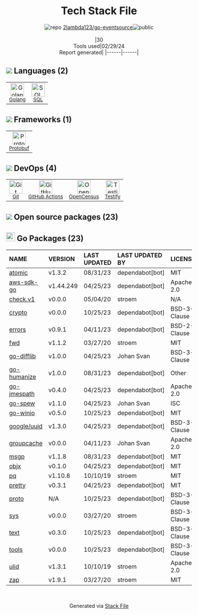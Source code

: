 <!--
&lt;--- Readme.md Snippet without images Start ---&gt;
## Tech Stack
2lambda123/go-eventsource is built on the following main stack:

- [Golang](http://golang.org/) – Languages
- [SQL](https://en.wikipedia.org/wiki/SQL) – Languages
- [Protobuf](https://developers.google.com/protocol-buffers/) – Serialization Frameworks
- [GitHub Actions](https://github.com/features/actions) – Continuous Integration
- [OpenCensus](https://opencensus.io/) – Monitoring Tools
- [Testify](https://github.com/stretchr/testify) – Go Testing

Full tech stack [here](/techstack.md)

&lt;--- Readme.md Snippet without images End ---&gt;

&lt;--- Readme.md Snippet with images Start ---&gt;
## Tech Stack
2lambda123/go-eventsource is built on the following main stack:

- <img width='25' height='25' src='https://img.stackshare.io/service/1005/O6AczwfV_400x400.png' alt='Golang'/> [Golang](http://golang.org/) – Languages
- <img width='25' height='25' src='https://img.stackshare.io/service/2271/default_068d33483bba6b81ee13fbd4dc7aab9780896a54.png' alt='SQL'/> [SQL](https://en.wikipedia.org/wiki/SQL) – Languages
- <img width='25' height='25' src='https://img.stackshare.io/service/4393/ma2jqJKH_400x400.png' alt='Protobuf'/> [Protobuf](https://developers.google.com/protocol-buffers/) – Serialization Frameworks
- <img width='25' height='25' src='https://img.stackshare.io/service/11563/actions.png' alt='GitHub Actions'/> [GitHub Actions](https://github.com/features/actions) – Continuous Integration
- <img width='25' height='25' src='https://img.stackshare.io/service/10794/EpBd2Xrw_400x400.jpg' alt='OpenCensus'/> [OpenCensus](https://opencensus.io/) – Monitoring Tools
- <img width='25' height='25' src='https://img.stackshare.io/service/8695/stretchr.png' alt='Testify'/> [Testify](https://github.com/stretchr/testify) – Go Testing

Full tech stack [here](/techstack.md)

&lt;--- Readme.md Snippet with images End ---&gt;
-->
<div align="center">

# Tech Stack File
![](https://img.stackshare.io/repo.svg "repo") [2lambda123/go-eventsource](https://github.com/2lambda123/go-eventsource)![](https://img.stackshare.io/public_badge.svg "public")
<br/><br/>
|30<br/>Tools used|02/29/24 <br/>Report generated|
|------|------|
</div>

## <img src='https://img.stackshare.io/languages.svg'/> Languages (2)
<table><tr>
  <td align='center'>
  <img width='36' height='36' src='https://img.stackshare.io/service/1005/O6AczwfV_400x400.png' alt='Golang'>
  <br>
  <sub><a href="http://golang.org/">Golang</a></sub>
  <br>
  <sub></sub>
</td>

<td align='center'>
  <img width='36' height='36' src='https://img.stackshare.io/service/2271/default_068d33483bba6b81ee13fbd4dc7aab9780896a54.png' alt='SQL'>
  <br>
  <sub><a href="https://en.wikipedia.org/wiki/SQL">SQL</a></sub>
  <br>
  <sub></sub>
</td>

</tr>
</table>

## <img src='https://img.stackshare.io/frameworks.svg'/> Frameworks (1)
<table><tr>
  <td align='center'>
  <img width='36' height='36' src='https://img.stackshare.io/service/4393/ma2jqJKH_400x400.png' alt='Protobuf'>
  <br>
  <sub><a href="https://developers.google.com/protocol-buffers/">Protobuf</a></sub>
  <br>
  <sub></sub>
</td>

</tr>
</table>

## <img src='https://img.stackshare.io/devops.svg'/> DevOps (4)
<table><tr>
  <td align='center'>
  <img width='36' height='36' src='https://img.stackshare.io/service/1046/git.png' alt='Git'>
  <br>
  <sub><a href="http://git-scm.com/">Git</a></sub>
  <br>
  <sub></sub>
</td>

<td align='center'>
  <img width='36' height='36' src='https://img.stackshare.io/service/11563/actions.png' alt='GitHub Actions'>
  <br>
  <sub><a href="https://github.com/features/actions">GitHub Actions</a></sub>
  <br>
  <sub></sub>
</td>

<td align='center'>
  <img width='36' height='36' src='https://img.stackshare.io/service/10794/EpBd2Xrw_400x400.jpg' alt='OpenCensus'>
  <br>
  <sub><a href="https://opencensus.io/">OpenCensus</a></sub>
  <br>
  <sub></sub>
</td>

<td align='center'>
  <img width='36' height='36' src='https://img.stackshare.io/service/8695/stretchr.png' alt='Testify'>
  <br>
  <sub><a href="https://github.com/stretchr/testify">Testify</a></sub>
  <br>
  <sub></sub>
</td>

</tr>
</table>


## <img src='https://img.stackshare.io/group.svg' /> Open source packages (23)</h2>

## <img width='24' height='24' src='https://img.stackshare.io/service/21112/default_1346bbda8fe03e4dce5601323a3ca47a10c1ae36.png'/> Go Packages (23)

|NAME|VERSION|LAST UPDATED|LAST UPDATED BY|LICENSE|VULNERABILITIES|
|:------|:------|:------|:------|:------|:------|
|[atomic](https://pkg.go.dev/go.uber.org/atomic)|v1.3.2|08/31/23|dependabot[bot] |MIT|N/A|
|[aws-sdk-go](https://pkg.go.dev/github.com/aws/aws-sdk-go)|v1.44.249|04/25/23|dependabot[bot] |Apache-2.0|N/A|
|[check.v1](https://pkg.go.dev/gopkg.in/check.v1)|v0.0.0|05/04/20|stroem |N/A|N/A|
|[crypto](https://pkg.go.dev/golang.org/x/crypto)|v0.0.0|10/25/23|dependabot[bot] |BSD-3-Clause|[CVE-2020-9283](https://github.com/advisories/GHSA-ffhg-7mh4-33c4) (Moderate)|
|[errors](https://pkg.go.dev/github.com/pkg/errors)|v0.9.1|04/11/23|dependabot[bot] |BSD-2-Clause|N/A|
|[fwd](https://pkg.go.dev/github.com/philhofer/fwd)|v1.1.2|03/27/20|stroem |MIT|N/A|
|[go-difflib](https://pkg.go.dev/github.com/pmezard/go-difflib)|v1.0.0|04/25/23|Johan Svan |BSD-3-Clause|N/A|
|[go-humanize](https://pkg.go.dev/github.com/dustin/go-humanize)|v1.0.0|08/31/23|dependabot[bot] |Other|N/A|
|[go-jmespath](https://pkg.go.dev/github.com/jmespath/go-jmespath)|v0.4.0|04/25/23|dependabot[bot] |Apache-2.0|N/A|
|[go-spew](https://pkg.go.dev/github.com/davecgh/go-spew)|v1.1.0|04/25/23|Johan Svan |ISC|N/A|
|[go-winio](https://pkg.go.dev/github.com/Microsoft/go-winio)|v0.5.0|10/25/23|dependabot[bot] |MIT|N/A|
|[google/uuid](https://pkg.go.dev/github.com/google/uuid)|v1.3.0|04/25/23|dependabot[bot] |BSD-3-Clause|N/A|
|[groupcache](https://pkg.go.dev/github.com/golang/groupcache)|v0.0.0|04/11/23|Johan Svan |Apache-2.0|N/A|
|[msgp](https://pkg.go.dev/github.com/tinylib/msgp)|v1.1.8|08/31/23|dependabot[bot] |MIT|N/A|
|[objx](https://pkg.go.dev/github.com/stretchr/objx)|v0.1.0|04/25/23|dependabot[bot] |MIT|N/A|
|[pq](https://pkg.go.dev/github.com/lib/pq)|v1.10.8|10/10/19|stroem |MIT|N/A|
|[pretty](https://pkg.go.dev/github.com/kr/pretty)|v0.3.1|04/25/23|dependabot[bot] |MIT|N/A|
|[proto](https://pkg.go.dev/github.com/golang/protobuf/proto)|N/A|10/25/23|dependabot[bot] |BSD-3-Clause|N/A|
|[sys](https://pkg.go.dev/golang.org/x/sys)|v0.0.0|03/27/20|stroem |BSD-3-Clause|N/A|
|[text](https://pkg.go.dev/golang.org/x/text)|v0.3.0|10/25/23|dependabot[bot] |BSD-3-Clause|N/A|
|[tools](https://pkg.go.dev/golang.org/x/tools)|v0.0.0|10/25/23|dependabot[bot] |BSD-3-Clause|N/A|
|[ulid](https://pkg.go.dev/github.com/oklog/ulid)|v1.3.1|10/10/19|stroem |Apache-2.0|N/A|
|[zap](https://pkg.go.dev/go.uber.org/zap)|v1.9.1|03/27/20|stroem |MIT|N/A|

<br/>
<div align='center'>

Generated via [Stack File](https://github.com/marketplace/stack-file)

